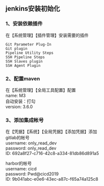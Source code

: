 ## jenkins安装初始化   
### 1、安装依赖插件   
在【系统管理】【插件管理】安装需要的插件   
```
Git Parameter Plug-In
Git plugin
Pipeline Utility Steps
SSH Pipeline Steps
SSH Slaves plugin
SSH Agent Plugin
```
### 2、配置maven  
在【系统管理】【全局工具配置】配置  
name: M3  
自动安装：打勾  
version: 3.6.0  

### 3、添加集成帐号  
在【凭据】【系统】【全局凭据】【添加凭据】添加  
gitlab的帐号   
username: only_read_dev  
password: only_read_dev  
ID: 692a8f27-c716-42c8-a334-81db86d891a5

harbor的帐号  
username: cicd  
password: Pwd@cicd2019  
ID: 9b041abc-e0e6-43ec-a87c-f65a74a125c8  
